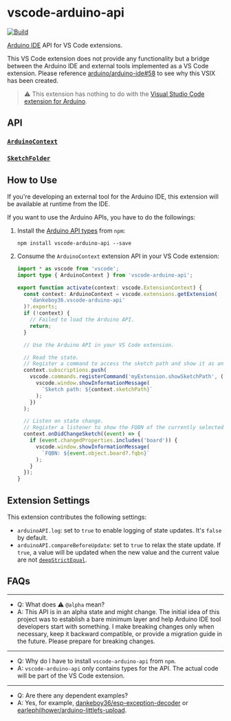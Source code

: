 # vscode-arduino-api

[![Build](https://github.com/dankeboy36/vscode-arduino-api/actions/workflows/build.yml/badge.svg?branch=main)](https://github.com/dankeboy36/vscode-arduino-api/actions/workflows/build.yml)

[Arduino IDE](https://github.com/arduino/arduino-ide) API for VS Code extensions.

This VS Code extension does not provide any functionality but a bridge between the Arduino IDE and external tools implemented as a VS Code extension. Please reference [arduino/arduino-ide#58](https://github.com/arduino/arduino-ide/issues/58) to see why this VSIX has been created.

> ⚠️ This extension has nothing to do with the [Visual Studio Code extension for Arduino](https://marketplace.visualstudio.com/items?itemName=vsciot-vscode.vscode-arduino).

## API

### [`ArduinoContext`](./docs/interfaces/ArduinoContext.md)

### [`SketchFolder`](./docs/interfaces/SketchFolder.md)

## How to Use

If you're developing an external tool for the Arduino IDE, this extension will be available at runtime from the IDE.

If you want to use the Arduino APIs, you have to do the followings:

1.  Install the [Arduino API types](https://www.npmjs.com/package/vscode-arduino-api) from `npm`:

    ```shell
    npm install vscode-arduino-api --save
    ```

1.  Consume the `ArduinoContext` extension API in your VS Code extension:

    ```ts
    import * as vscode from 'vscode';
    import type { ArduinoContext } from 'vscode-arduino-api';

    export function activate(context: vscode.ExtensionContext) {
      const context: ArduinoContext = vscode.extensions.getExtension(
        'dankeboy36.vscode-arduino-api'
      )?.exports;
      if (!context) {
        // Failed to load the Arduino API.
        return;
      }

      // Use the Arduino API in your VS Code extension.

      // Read the state.
      // Register a command to access the sketch path and show it as an information message.
      context.subscriptions.push(
        vscode.commands.registerCommand('myExtension.showSketchPath', () => {
          vscode.window.showInformationMessage(
            `Sketch path: ${context.sketchPath}`
          );
        })
      );

      // Listen on state change.
      // Register a listener to show the FQBN of the currently selected board as an information message.
      context.onDidChangeSketch((event) => {
        if (event.changedProperties.includes('board')) {
          vscode.window.showInformationMessage(
            `FQBN: ${event.object.board?.fqbn}`
          );
        }
      });
    }
    ```

## Extension Settings

This extension contributes the following settings:

- `arduinoAPI.log`: set to `true` to enable logging of state updates. It's `false` by default.
- `arduinoAPI.compareBeforeUpdate`: set to `true` to relax the state update. If `true`, a value will be updated when the new value and the current value are not [`deepStrictEqual`](https://nodejs.org/api/assert.html#comparison-details_1).

## FAQs

---

- Q: What does ⚠️ `@alpha` mean?
- A: This API is in an alpha state and might change. The initial idea of this project was to establish a bare minimum layer and help Arduino IDE tool developers start with something. I make breaking changes only when necessary, keep it backward compatible, or provide a migration guide in the future. Please prepare for breaking changes.

---

- Q: Why do I have to install `vscode-arduino-api` from `npm`.
- A: `vscode-arduino-api` only contains types for the API. The actual code will be part of the VS Code extension.

---

- Q: Are there any dependent examples?
- A: Yes, for example, [dankeboy36/esp-exception-decoder](https://github.com/dankeboy36/esp-exception-decoder) or [earlephilhower/arduino-littlefs-upload](https://github.com/earlephilhower/arduino-littlefs-upload).
